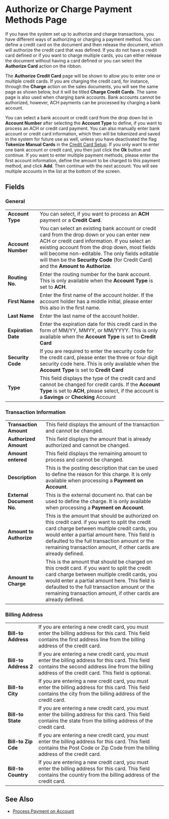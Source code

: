 # Authorize or Charge Payment Methods Page

If you have the system set up to authorize and charge transactions, you have different ways of authorizing or charging a payment method. You can define a credit card on the document and then release the document, which will authorize the credit card that was defined. If you do not have a credit card defined or if you want to charge multiple cards, you can either release the document without having a card defined or you can select the **Authorize Card** action on the ribbon.

The **Authorize Credit Card** page will be shown to allow you to enter one or multiple credit cards. If you are charging the credit card, for instance, through the **Charge** action on the sales documents, you will see the same page as shown below, but it will be titled **Charge Credit Cards**. The same page is also used when charging bank accounts. Bank accounts cannot be authorized, however, ACH payments can be processed by charging a bank account.

You can select a bank account or credit card from the drop down list in **Account Number** after selecting the **Account Type** to define, if you want to process an ACH or credit card payment. You can also manually enter bank account or credit card information, which then will be tokenized and saved in the system for future use as well, unless you have deactivated the flag **Tokenize Manual Cards** in the [Credit Card Setup](page-credit-card-setup.md). If you only want to enter one bank account or credit card, you then just click the **Ok** button and continue. If you want to enter multiple payment methods, please enter the first account information, define the amount to be charged to this payment method, and click **Add**. Then continue with the next account. You will see multiple accounts in the list at the bottom of the screen.

## Fields

### General

|                         |                                                                                                                                 |
|-------------------------|---------------------------------------------------------------------------------------------------------------------------------|
| **Account Type**        | You can select, if you want to process an **ACH** payment or a **Credit Card**.                                                 |
| **Account Number**      | You can select an existing bank account or credit card from the drop down or you can enter new ACH or credit card information. If you select an existing account from the drop down, most fields will become non-editable. The only fields editable will then be the **Security Code** (for Credit Card) and the **Amount to Authorize**. |
| **Routing No.**         | Enter the routing number for the bank account. This is only available when the **Account Type** is set to **ACH**.              |
| **First Name**          | Enter the first name of the account holder. If the account holder has a middle initial, please enter this also in the first name. |
| **Last Name**           | Enter the last name of the account holder.                                                            |
| **Expiration Date**     | Enter the expiration date for this credit card in the form of MM/YY, MMYY, or MM/YYYY. This is only available when the **Account Type** is set to **Credit Card** |
| **Security Code**       | If you are required to enter the security code for the credit card, please enter the three or four digit security code here. This is only available when the **Account Type** is set to **Credit Card** |
| **Type**                | This field displays the type of the credit card and cannot be changed for credit cards. If the **Account Type** is set to **ACH**, please select, if the account is a **Savings** or **Checking** Account |

### Transaction Information

|                           |                                                                                                                               |
|---------------------------|---------------------------------------------------------------------------------------------------------------------------------|
| **Transaction Amount**    | This field displays the amount of the transaction and cannot be changed.                                                        |
| **Authorized Amount**     | This field displays the amount that is already authorized and cannot be changed.                                                |
| **Amount entered**        | This field displays the remaining amount to process and cannot be changed.                                                      |
| **Description**           | This is the posting description that can be used to define the reason for this charge. It is only available when processing a **Payment on Account**. |
| **External Document No.** | This is the external document no. that can be used to define the charge. It is only available when processing a **Payment on Account**. |
| **Amount to Authorize**   | This is the amount that should be authorized on this credit card. if you want to split the credit card charge between multiple credit cards, you would enter a partial amount here. This field is defaulted to the full transaction amount or the remaining transaction amount, if other cards are already defined. |
| **Amount to Charge**      | This is the amount that should be charged on this credit card. if you want to split the credit card charge between multiple credit cards, you would enter a partial amount here. This field is defaulted to the full transaction amount or the remaining transaction amount, if other cards are already defined. |

### Billing Address

|                       |                                                                                                                                   |
|-----------------------|-----------------------------------------------------------------------------------------------------------------------------------|
| **Bill-to Address**   | If you are entering a new credit card, you must enter the billing address for this card. This field contains the first address line from the billing address of the credit card. |
| **Bill-to Address 2** | If you are entering a new credit card, you must enter the billing address for this card. This field contains the second address line from the billing address of the credit card. This field is optional. |
| **Bill-to City**      | If you are entering a new credit card, you must enter the billing address for this card. This field contains the city from the billing address of the credit card. |
| **Bill-to State**     | If you are entering a new credit card, you must enter the billing address for this card. This field contains the state from the billing address of the credit card. |
| **Bill-to Zip Cde**   | If you are entering a new credit card, you must enter the billing address for this card. This field contains the Post Code or Zip Code from the billing address of the credit card. |
| **Bill-to Country**   | If you are entering a new credit card, you must enter the billing address for this card. This field contains the country from the billing address of the credit card. |

## See Also

- [Process Payment on Account](how-to-payment-on-account.md)
